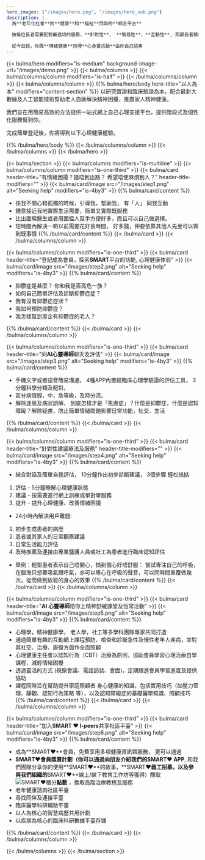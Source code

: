 ```yaml
---
hero_images: ["/images/hero.png", "/images/hero_sub.png"]
description: |-
  為**老年化社會**的**健康**和**福祉**而設的**綜合平台**
  
  按每位長者需要配對最適切的服務，**針對性**， **簡易性**，**互動性**, 照顧長者精神健康需要
 
  從今日起，你既**情緒健康**同埋**心身靈活動**由你自己話事
---
```


{{< bulma/hero modifiers="is-medium" background-image-url="/images/demo.png" >}}
{{< bulma/columns >}}
{{< bulma/columns/column modifiers="is-half" >}}
{{< /bulma/columns/column >}}
{{< bulma/columns/column >}}
{{% bulma/hero/body hero-title="以人為本" modifiers="content-section" %}}
以研究實證和臨床驗證為本，配合最新大數據及人工智能技術幫助老人自助解決精神困擾，推廣家人精神健康。

我們旨在用簡易高效的方法提供一站式網上自己心理支援平台，提供階段式及個性化服務幫到你。

完成簡單登記後，你將得到以下心理健康體驗。

{{% /bulma/hero/body %}}
{{< /bulma/columns/column >}}
{{< /bulma/columns >}}
{{< /bulma/hero >}}

{{< bulma/section >}}
{{< bulma/columns modifiers="is-multiline" >}}
{{< bulma/columns/column modifiers="is-one-third" >}}
{{< bulma/card header-title="有情緒困擾？揾唔到出路？ 希望唔使麻煩到人？" header-title-modifiers="" >}}
{{< bulma/card/image src="/images/step1.png" alt="Seeking help" modifiers="is-4by3" >}}
{{% bulma/card/content %}}
 * 係我不開心和孤獨的時候，引導我，幫助我， 有「人」 同我互動
 * 鍾意接近我地實際生活需要，簡單又實際既服務
 * 比出面睇醫生或者周圍揾人幫手方便好多，而且可以自己做選擇。
 * 短時間內解決一啲以前需要花好長時間， 好多錢，仲要依靠其他人先至可以做到既事情
{{% /bulma/card/content %}}
{{< /bulma/card >}}
{{< /bulma/columns/column >}}

{{< bulma/columns/column modifiers="is-one-third" >}}
{{< bulma/card header-title="登記成為會員，探索<strong>SMART</strong>平台的功能, 心理健康体验" >}}
{{< bulma/card/image src="/images/step2.png" alt="Seeking help" modifiers="is-4by3" >}}
{{% bulma/card/content %}}
 * 抑鬱症是甚麼？ 你和我是否⾼危⼀族？
 * 如何自己簡單評估及診斷抑鬱症症？
 * 我有沒有抑鬱症症狀？
 * 我如何預防抑鬱症？
 * 我怎樣幫到屋企有抑鬱症的老人？

{{% /bulma/card/content %}}
{{< /bulma/card >}}
{{< /bulma/columns/column >}}

{{< bulma/columns/column modifiers="is-one-third" >}}
{{< bulma/card header-title="同<strong>AI心靈導師</strong>聊天及評估" >}}
{{< bulma/card/image src="/images/step3.png" alt="Seeking help" modifiers="is-4by3" >}}
{{% bulma/card/content %}}
 * 手機文字或者語音簡易溝通， 4種APP內置經臨床心理學驗證的評估工具， 3分鐘科學分類及配對， 
 * 區分病情輕，中，急等級，及時分流。
 * 解除迷思及病狀誤解， 到底怎樣才是「焦慮症」？什麼是抑鬱症，什麼是認知障礙？解除疑慮，防止簡單情緒問題影響日常功能，社交、生活

{{% /bulma/card/content %}}
{{< /bulma/card >}}
{{< /bulma/columns/column >}}

{{< bulma/columns/column modifiers="is-one-third" >}}
{{< bulma/card header-title="針對性建議療法及服務" header-title-modifiers="" >}}
{{< bulma/card/image src="/images/step4.png" alt="Seeking help" modifiers="is-4by3" >}}
{{% bulma/card/content %}}
 * 結合對話及簡單自我評估， 10分鐘作出初步診斷建議， 3個步驟 輕松搞掂
  1. 評估 - 5分鐘瞭解心理健康狀態
  2. 建議 - 按需要進行網上訓練或單對單服務
  3. 提升 - 提升心理健康、改善情緒困擾

 * 24小時內解決用戶難題: 
  1. 初步生成患者的病歷
  2. 患者或其家⼈的⽇常觀察建議
  3. ⽇常⽣活能⼒評估
  4. 及時推薦及連接由專業醫護⼈員或社⼯為患者進⾏臨床認知評估

 * 舉例：輕型患者表示自己唔開心，搞到個心好唔舒服： 嘗試專注自己的呼吸，在腦海只想著吸氣跟呼氣，亦可以專心在呼吸的聲音，可以同時間重覆做幾次，從而做到放鬆的身心的效果
{{% /bulma/card/content %}}
{{< /bulma/card >}}
{{< /bulma/columns/column >}}

{{< bulma/columns/column modifiers="is-one-third" >}}
{{< bulma/card header-title="<strong>AI 心靈導師</strong>陪你上精神舒緩課堂及恆常活動" >}}
{{< bulma/card/image src="/images/step5.png" alt="Seeking help" modifiers="is-4by3" >}}
{{% bulma/card/content %}}
 * 心理學，精神健康學， 老人學，社工等多學科團隊專家共同打造
 * 通過簡單有趣的互動網上課程預防、檢查和診斷急性及慢性老年人疾病，並對其社交、治療、康復方面作全面照顧
 * 心理健康主任會以認知行為（CBT）治療為原則，協助會員學習心理治療自學課程，減輕情緒困擾
 * 透過靈活的方式 (視像會議、電話訪談、會面)，定期跟進會員學習進度及提供協助
 * 課程同時旨在幫助提升家庭照顧者 身心健康的知識，包括實用技巧（如壓力管理、靜觀、認知行為策略 等），以及認知障礙症的基礎醫學知識、照顧技巧
{{% /bulma/card/content %}}
{{< /bulma/card >}}
{{< /bulma/columns/column >}}

{{< bulma/columns/column modifiers="is-one-third" >}}
{{< bulma/card header-title="加入<strong>SMART ❤ I-peers</strong>共享社區平臺" >}}
{{< bulma/card/image src="/images/step6.png" alt="Seeking help" modifiers="is-4by3" >}}
{{% bulma/card/content %}}
 * 成為**SMART❤**會員，免費享用多項健康資訊類服務， 更可以通過
 * **SMART❤**會員獎賞計劃（你可以通過向朋友介紹我們的**SMART❤ APP**, 和我們團隊分享你的使用**SMART❤**的故事，**SMART❤**義工招募，以及參與我們組織的**SMART❤**線上/線下教育工作坊等獲得）賺取![SMART❤積分](/images/smart_token.png "SMART❤點數")**點數** ，換取高階治療教程及服務
 * 老年健康諮詢社區平臺
 * 尋找同伴及連接平臺
 * 臨床醫學科研輔助平臺
 * 以人為核心的智慧病歷共用計劃
 * 以疾病為核心的臨床科研數據平臺存儲

{{% /bulma/card/content %}}
{{< /bulma/card >}}
{{< /bulma/columns/column >}}

{{< /bulma/columns >}}
{{< /bulma/section >}}